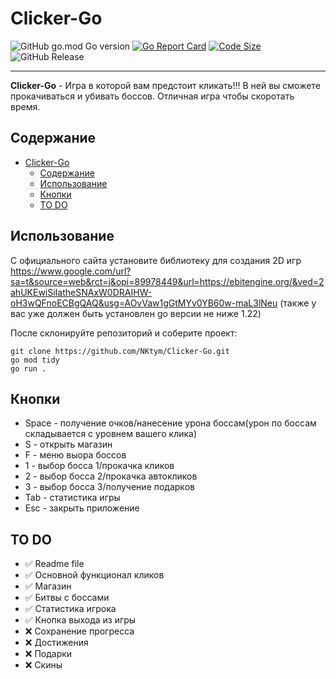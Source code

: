 # Clicker-Go

![GitHub go.mod Go version](https://img.shields.io/github/go-mod/go-version/NKtym/Clicker-Go)
[![Go Report Card](https://goreportcard.com/badge/github.com/NKtym/Clicker-Go)](https://goreportcard.com/report/github.com/NKtym/Clicker-Go)
[![Code Size](https://img.shields.io/github/languages/code-size/NKtym/Clicker-Go?style=flat-square)](https://github.com/NKtym/Clicker-Go)
![GitHub Release](https://img.shields.io/github/v/release/NKtym/Clicker-Go?display_name=release)
___
**Clicker-Go** - Игра в которой вам предстоит кликать!!! В ней вы сможете прокачиваться и убивать боссов. Отличная игра чтобы скоротать время.

## Содержание
- [Clicker-Go](#clicker-go)
  - [Содержание](#содержание)
  - [Использование](#использование)
  - [Кнопки](#кнопки)
  - [TO DO](#to-do)

## Использование
С официального сайта установите библиотеку для создания 2D игр https://www.google.com/url?sa=t&source=web&rct=j&opi=89978449&url=https://ebitengine.org/&ved=2ahUKEwiSiIatheSNAxW0DRAIHW-oH3wQFnoECBgQAQ&usg=AOvVaw1gGtMYv0YB60w-maL3lNeu (также у вас уже должен быть установлен go версии не ниже 1.22)

После склонируйте репозиторий и соберите проект:
```shell
git clone https://github.com/NKtym/Clicker-Go.git
go mod tidy
go run .
```

## Кнопки
- Space - получение очков/нанесение урона боссам(урон по боссам складывается с уровнем вашего клика)
- S - открыть магазин
- F - меню выора боссов
- 1 - выбор босса 1/прокачка кликов
- 2 - выбор босса 2/прокачка автокликов
- 3 - выбор босса 3/получение подарков
- Tab - статистика игры
- Esc - закрыть приложение

## TO DO
- ✅ Readme file
- ✅ Основной функционал кликов
- ✅ Магазин
- ✅ Битвы с боссами
- ✅ Статистика игрока
- ✅ Кнопка выхода из игры
- ❌ Сохранение прогресса
- ❌ Достижения
- ❌ Подарки
- ❌ Скины